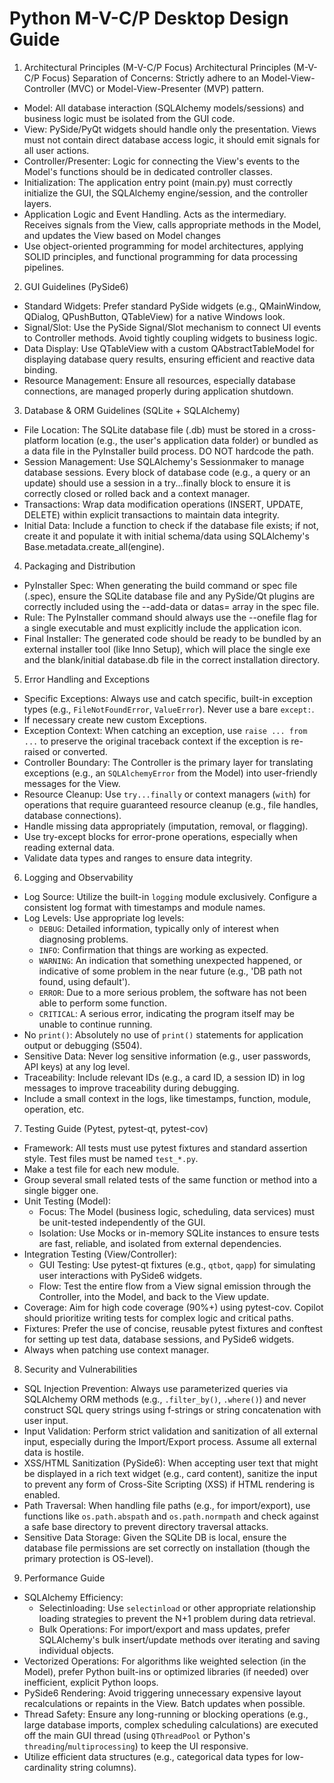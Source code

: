 # Python M-V-C/P Desktop Design Guide

1. Architectural Principles (M-V-C/P Focus)
Architectural Principles (M-V-C/P Focus)
Separation of Concerns: Strictly adhere to an Model-View-Controller (MVC) or Model-View-Presenter (MVP) pattern.
- Model: All database interaction (SQLAlchemy models/sessions) and business logic must be isolated from the GUI code.
- View: PySide/PyQt widgets should handle only the presentation. Views must not contain direct database access logic, it should emit signals for all user actions.
- Controller/Presenter: Logic for connecting the View's events to the Model's functions should be in dedicated controller classes.
- Initialization: The application entry point (main.py) must correctly initialize the GUI, the SQLAlchemy engine/session, and the controller layers.
- Application Logic and Event Handling. Acts as the intermediary. Receives signals from the View, calls appropriate methods in the Model, and updates the View based on Model changes
- Use object-oriented programming for model architectures, applying SOLID principles, and functional programming for data processing pipelines.

2. GUI Guidelines (PySide6)
- Standard Widgets: Prefer standard PySide widgets (e.g., QMainWindow, QDialog, QPushButton, QTableView) for a native Windows look.
- Signal/Slot: Use the PySide Signal/Slot mechanism to connect UI events to Controller methods. Avoid tightly coupling widgets to business logic.
- Data Display: Use QTableView with a custom QAbstractTableModel for displaying database query results, ensuring efficient and reactive data binding.
- Resource Management: Ensure all resources, especially database connections, are managed properly during application shutdown.

3. Database & ORM Guidelines (SQLite + SQLAlchemy)
- File Location: The SQLite database file (.db) must be stored in a cross-platform location (e.g., the user's application data folder) or bundled as a data file in the PyInstaller build process. DO NOT hardcode the path.
- Session Management: Use SQLAlchemy's Sessionmaker to manage database sessions. Every block of database code (e.g., a query or an update) should use a session in a try...finally block to ensure it is correctly closed or rolled back and a context manager.
- Transactions: Wrap data modification operations (INSERT, UPDATE, DELETE) within explicit transactions to maintain data integrity.
- Initial Data: Include a function to check if the database file exists; if not, create it and populate it with initial schema/data using SQLAlchemy's Base.metadata.create_all(engine).

4. Packaging and Distribution
- PyInstaller Spec: When generating the build command or spec file (.spec), ensure the SQLite database file and any PySide/Qt plugins are correctly included using the --add-data or datas= array in the spec file.
- Rule: The PyInstaller command should always use the --onefile flag for a single executable and must explicitly include the application icon.
- Final Installer: The generated code should be ready to be bundled by an external installer tool (like Inno Setup), which will place the single exe and the blank/initial database.db file in the correct installation directory.

5. Error Handling and Exceptions
- Specific Exceptions: Always use and catch specific, built-in exception types (e.g., `FileNotFoundError`, `ValueError`). Never use a bare `except:`.
- If necessary create new custom Exceptions.
- Exception Context: When catching an exception, use `raise ... from ...` to preserve the original traceback context if the exception is re-raised or converted.
- Controller Boundary: The Controller is the primary layer for translating exceptions (e.g., an `SQLAlchemyError` from the Model) into user-friendly messages for the View.
- Resource Cleanup: Use `try...finally` or context managers (`with`) for operations that require guaranteed resource cleanup (e.g., file handles, database connections).
- Handle missing data appropriately (imputation, removal, or flagging).
- Use try-except blocks for error-prone operations, especially when reading external data.
- Validate data types and ranges to ensure data integrity.

6. Logging and Observability
- Log Source: Utilize the built-in `logging` module exclusively. Configure a consistent log format with timestamps and module names.
- Log Levels: Use appropriate log levels:
    - `DEBUG`: Detailed information, typically only of interest when diagnosing problems.
    - `INFO`: Confirmation that things are working as expected.
    - `WARNING`: An indication that something unexpected happened, or indicative of some problem in the near future (e.g., 'DB path not found, using default').
    - `ERROR`: Due to a more serious problem, the software has not been able to perform some function.
    - `CRITICAL`: A serious error, indicating the program itself may be unable to continue running.
- No `print()`: Absolutely no use of `print()` statements for application output or debugging (S504).
- Sensitive Data: Never log sensitive information (e.g., user passwords, API keys) at any log level.
- Traceability: Include relevant IDs (e.g., a card ID, a session ID) in log messages to improve traceability during debugging.
- Include a small context in the logs, like timestamps, function, module, operation, etc.

7. Testing Guide (Pytest, pytest-qt, pytest-cov)
- Framework: All tests must use pytest fixtures and standard assertion style. Test files must be named `test_*.py`.
- Make a test file for each new module.
- Group several small related tests of the same function or method into a single bigger one.
- Unit Testing (Model):
    - Focus: The Model (business logic, scheduling, data services) must be unit-tested independently of the GUI.
    - Isolation: Use Mocks or in-memory SQLite instances to ensure tests are fast, reliable, and isolated from external dependencies.
- Integration Testing (View/Controller):
    - GUI Testing: Use pytest-qt fixtures (e.g., `qtbot`, `qapp`) for simulating user interactions with PySide6 widgets.
    - Flow: Test the entire flow from a View signal emission through the Controller, into the Model, and back to the View update.
- Coverage: Aim for high code coverage (90%+) using pytest-cov. Copilot should prioritize writing tests for complex logic and critical paths.
- Fixtures: Prefer the use of concise, reusable pytest fixtures and conftest for setting up test data, database sessions, and PySide6 widgets.
- Always when patching use context manager.

8. Security and Vulnerabilities
- SQL Injection Prevention: Always use parameterized queries via SQLAlchemy ORM methods (e.g., `.filter_by()`, `.where()`) and never construct SQL query strings using f-strings or string concatenation with user input.
- Input Validation: Perform strict validation and sanitization of all external input, especially during the Import/Export process. Assume all external data is hostile.
- XSS/HTML Sanitization (PySide6): When accepting user text that might be displayed in a rich text widget (e.g., card content), sanitize the input to prevent any form of Cross-Site Scripting (XSS) if HTML rendering is enabled.
- Path Traversal: When handling file paths (e.g., for import/export), use functions like `os.path.abspath` and `os.path.normpath` and check against a safe base directory to prevent directory traversal attacks.
- Sensitive Data Storage: Given the SQLite DB is local, ensure the database file permissions are set correctly on installation (though the primary protection is OS-level).

9. Performance Guide
- SQLAlchemy Efficiency:
    - Selectinloading: Use `selectinload` or other appropriate relationship loading strategies to prevent the N+1 problem during data retrieval.
    - Bulk Operations: For import/export and mass updates, prefer SQLAlchemy's bulk insert/update methods over iterating and saving individual objects.
- Vectorized Operations: For algorithms like weighted selection (in the Model), prefer Python built-ins or optimized libraries (if needed) over inefficient, explicit Python loops.
- PySide6 Rendering: Avoid triggering unnecessary expensive layout recalculations or repaints in the View. Batch updates when possible.
- Thread Safety: Ensure any long-running or blocking operations (e.g., large database imports, complex scheduling calculations) are executed off the main GUI thread (using `QThreadPool` or Python's `threading`/`multiprocessing`) to keep the UI responsive.
- Utilize efficient data structures (e.g., categorical data types for low-cardinality string columns).
